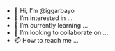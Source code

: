 - 👋 Hi, I’m @iggarbayo
- 👀 I’m interested in ...
- 🌱 I’m currently learning ...
- 💞️ I’m looking to collaborate on ...
- 📫 How to reach me ...

<!---
iggarbayo/iggarbayo is a ✨ special ✨ repository because its `README.md` (this file) appears on your GitHub profile.
You can click the Preview link to take a look at your changes.
--->
